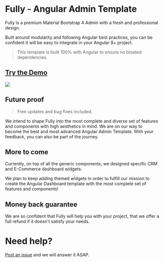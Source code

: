 # Fully - Angular Admin Template
Fully is a premium Material Bootstrap 4 Admin with a fresh and professional design.

Built around modularity and following Angular best practices, you can be confident it will be easy to integrate in your Angular 8+ project.

> This template is built 100% with Angular to ensure no bloated dependencies.

## [Try the Demo](https://angular-templates.io/product/fully-angular-admin-template) 

<div>
<img src="https://angular-templates.s3-us-west-2.amazonaws.com/fully-angular-admin-template/fully-angular-admin-template-showcase.jpg">
</div>

## Future proof
> Free updates and bug fixes included.

We intend to shape Fully into the most complete and diverse set of features and components with high aesthetics in mind. We are on our way to become the best and most advanced Angular Admin Template. With your feedback, you can also be part of the journey.

## More to come
Currently, on top of all the generic components, we designed specific CRM and E-Commerce dashboard widgets.

We plan to keep adding themed widgets in order to fulfill our mission to create the Angular Dashboard template with the most complete set of features and components!

## Money back guarantee
We are so confident that Fully will help you with your project, that we offer a full refund if it doesn't satisfy your needs.



# Need help?
[Post an issue](https://github.com/AngularTemplates/fully-angular-admin-template/issues/new) and we will answer it ASAP.
